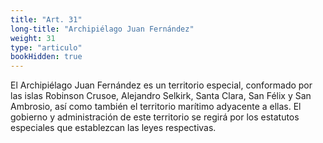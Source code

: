 ```yaml
---
title: "Art. 31"
long-title: "Archipiélago Juan Fernández"
weight: 31
type: "articulo"
bookHidden: true
---
```

El Archipiélago Juan Fernández es un territorio especial, conformado por las islas Robinson Crusoe, Alejandro Selkirk, Santa Clara, San Félix y San Ambrosio, así como también el territorio marítimo adyacente a ellas. El gobierno y administración de este territorio se regirá por los estatutos especiales que establezcan las leyes respectivas.
